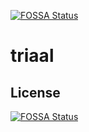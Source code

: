 [![FOSSA Status](https://app.fossa.com/api/projects/git%2Bgithub.com%2Fkhalexandra%2Ftriaal.svg?type=shield)](https://app.fossa.com/projects/git%2Bgithub.com%2Fkhalexandra%2Ftriaal?ref=badge_shield)

# triaal

## License
[![FOSSA Status](https://app.fossa.com/api/projects/git%2Bgithub.com%2Fkhalexandra%2Ftriaal.svg?type=large)](https://app.fossa.com/projects/git%2Bgithub.com%2Fkhalexandra%2Ftriaal?ref=badge_large)